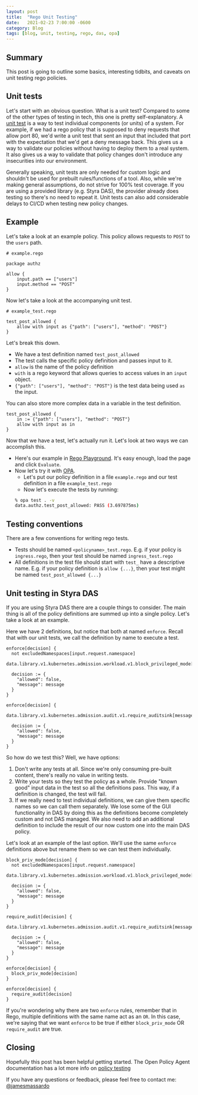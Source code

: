 ```yaml
---
layout: post
title:  "Rego Unit Testing"
date:   2021-02-23 7:00:00 -0600
category: Blog
tags: [blog, unit, testing, rego, das, opa]
---
```

## Summary

This post is going to outline some basics, interesting tidbits, and caveats on unit testing rego policies.

## Unit tests

Let's start with an obvious question. What is a unit test? Compared to some of the other types of testing in tech, this one is pretty self-explanatory. A [unit test](https://en.wikipedia.org/wiki/Unit_testing) is a way to test individual components (or units) of a system. For example, if we had a rego policy that is supposed to deny requests that allow port 80, we'd write a unit test that sent an input that included that port with the expectation that we'd get a deny message back. This gives us a way to validate our policies without having to deploy them to a real system. It also gives us a way to validate that policy changes don't introduce any insecurities into our environment.

Generally speaking, unit tests are only needed for custom logic and shouldn't be used for prebuilt rules/functions of a tool. Also, while we're making general assumptions, do not strive for 100% test coverage. If you are using a provided library (e.g. Styra DAS), the provider already does testing so there's no need to repeat it. Unit tests can also add considerable delays to CI/CD when testing new policy changes.

## Example

Let's take a look at an example policy. This policy allows requests to `POST` to the `users` path.

``` rego
# example.rego

package authz

allow {
    input.path == ["users"]
    input.method == "POST"
}
```

Now let's take a look at the accompanying unit test.
``` rego
# example_test.rego

test_post_allowed {
    allow with input as {"path": ["users"], "method": "POST"}
}
```

Let's break this down.

* We have a test definition named `test_post_allowed`
* The test calls the specific policy definition and passes input to it.
* `allow` is the name of the policy definition
* `with` is a rego keyword that allows queries to access values in an `input` object.
* `{"path": ["users"], "method": "POST"}` is the test data being used `as` the input.

You can also store more complex data in a variable in the test definition.

``` rego
test_post_allowed {
    in := {"path": ["users"], "method": "POST"}
    allow with input as in
}
```

Now that we have a test, let's actually run it. Let's look at two ways we can accomplish this.

* Here's our example in [Rego Playground](https://play.openpolicyagent.org/p/ze9Rcomq6H). It's easy enough, load the page and click `Evaluate`.
* Now let's try it with [OPA](https://www.openpolicyagent.org/docs/latest/#running-opa).
  * Let's put our policy definition in a file `example.rego` and our test definition in a file `example_test.rego`
  * Now let's execute the tests by running:
  ``` bash
  % opa test . -v
  data.authz.test_post_allowed: PASS (3.697875ms)
  ```

## Testing conventions

There are a few conventions for writing rego tests.

* Tests should be named `<policyname>_test.rego`. E.g. if your policy is `ingress.rego`, then your test should be named `ingress_test.rego`
* All definitions in the test file should start with `test_` have a descriptive name. E.g. if your policy definition is `allow {...}`, then your test might be named `test_post_allowed {...}`

## Unit testing in Styra DAS

If you are using Styra DAS there are a couple things to consider. The main thing is all of the policy definitions are summed up into a single policy. Let's take a look at an example.

Here we have 2 definitions, but notice that both at named `enforce`. Recall that with our unit tests, we call the definition by name to execute a test.

```rego
enforce[decision] {
  not excludedNamespaces[input.request.namespace]
  data.library.v1.kubernetes.admission.workload.v1.block_privileged_mode[message]

  decision := {
    "allowed": false,
    "message": message
  }
}

enforce[decision] {
  data.library.v1.kubernetes.admission.audit.v1.require_auditsink[message]

  decision := {
    "allowed": false,
    "message": message
  }
}
```

So how do we test this? Well, we have options:

1. Don't write any tests at all. Since we're only consuming pre-built content, there's really no value in writing tests.
1. Write your tests so they test the policy as a whole. Provide "known good" input data in the test so all the definitions pass. This way, if a definition is changed, the test will fail.
1. If we really need to test individual definitions, we can give them specific names so we can call them separately. We lose some of the GUI functionality in DAS by doing this as the definitions become completely custom and not DAS managed. We also need to add an additional definition to include the result of our now custom one into the main DAS policy.

Let's look at an example of the last option. We'll use the same `enforce` definitions above but rename them so we can test them individually.

```rego
block_priv_mode[decision] {
  not excludedNamespaces[input.request.namespace]
  data.library.v1.kubernetes.admission.workload.v1.block_privileged_mode[message]

  decision := {
    "allowed": false,
    "message": message
  }
}

require_audit[decision] {
  data.library.v1.kubernetes.admission.audit.v1.require_auditsink[message]

  decision := {
    "allowed": false,
    "message": message
  }
}

enforce[decision] {
  block_priv_mode[decision]
}

enforce[decision] {
  require_audit[decision]
}
```

If you're wondering why there are two `enforce` rules, remember that in Rego, multiple definitions with the same name act as an `OR`. In this case, we're saying that we want `enforce` to be true if either `block_priv_mode` OR `require_audit` are true.

## Closing

Hopefully this post has been helpful getting started. The Open Policy Agent documentation has a lot more info on [policy testing](https://www.openpolicyagent.org/docs/latest/policy-testing/)

If you have any questions or feedback, please feel free to contact me: [@jamesmassardo](https://twitter.com/jamesmassardo)